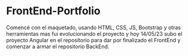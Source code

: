 # FrontEnd-Portfolio

Comencé con el maquetado, usando HTML, CSS, JS, Bootstrap y otras herramientas mas fui evolucionando el proyecto y hoy 14/05/23 subo el proyecto Angular en el repositorio para dar por finalizado el FrontEnd y comenzar a armar el repositorio BackEnd.
 
